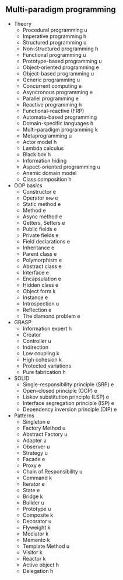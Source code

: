 ## Multi-paradigm programming

- Theory
  - Procedural programming u
  - Imperative programming h
  - Structured programming u
  - Non-structured programming h
  - Functional programming u
  - Prototype-based programming u
  - Object-oriented programming e
  - Object-based programming u
  - Generic programming u
  - Concurrent computing e
  - Asyncronous programming e
  - Parallel programming e
  - Reactive programming h
  - Functional-reactive (FRP)
  - Automata-based programming
  - Domain-specific languages h
  - Multi-paradigm programming k
  - Metaprogramming u
  - Actor model h
  - Lambda calculus
  - Black box h
  - Information hiding
  - Aspect-oriented programming u
  - Anemic domain model
  - Class composition h
- OOP basics
  - Constructor e
  - Operator `new` e
  - Static method e
  - Method e
  - Async method e
  - Getters, Setters e
  - Public fields e
  - Private fields e
  - Field declarations e
  - Inheritance e
  - Parent class e
  - Polymorphism e
  - Abstract class e
  - Interface e
  - Encapsulation e
  - Hidden class e
  - Object form k
  - Instance e
  - Introspection u
  - Reflection e
  - The diamond problem e
- GRASP
  - Information expert h
  - Creator
  - Controller u
  - Indirection
  - Low coupling k
  - High cohesion k
  - Protected variations
  - Pure fabrication h
- SOLID
  - Single-responsibility principle (SRP) e
  - Open–closed principle (OCP) e
  - Liskov substitution principle (LSP) e
  - Interface segregation principle (ISP) e
  - Dependency inversion principle (DIP) e
- Patterns
  - Singleton e
  - Factory Method u
  - Abstract Factory u
  - Adapter u
  - Observer u
  - Strategy u
  - Facade e
  - Proxy e
  - Chain of Responsibility u
  - Command k
  - Iterator e
  - State e
  - Bridge k
  - Builder u
  - Prototype u
  - Composite k
  - Decorator u
  - Flyweight k
  - Mediator k
  - Memento k
  - Template Method u
  - Visitor k
  - Reactor k
  - Active object h
  - Delegation h
